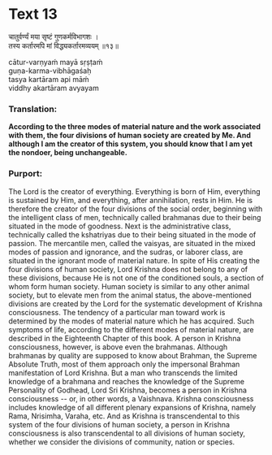 # Text 13

चातुर्वर्ण्यं मया सृष्टं गुणकर्मविभागशः ।  
तस्य कर्तारमपि मां विद्ध्यकर्तारमव्ययम् ॥१३॥

cātur-varṇyaḿ mayā sṛṣṭaḿ  
guṇa-karma-vibhāgaśaḥ  
tasya kartāram api māḿ  
viddhy akartāram avyayam



### Translation:

**According to the three modes of material nature and the work associated with them, the four divisions of human society are created by Me. And although I am the creator of this system, you should know that I am yet the nondoer, being unchangeable.**

### Purport:

The Lord is the creator of everything. Everything is born of Him, everything is sustained by Him, and everything, after annihilation, rests in Him. He is therefore the creator of the four divisions of the social order, beginning with the intelligent class of men, technically called brahmanas due to their being situated in the mode of goodness. Next is the administrative class, technically called the kshatriyas due to their being situated in the mode of passion. The mercantile men, called the vaisyas, are situated in the mixed modes of passion and ignorance, and the sudras, or laborer class, are situated in the ignorant mode of material nature. In spite of His creating the four divisions of human society, Lord Krishna does not belong to any of these divisions, because He is not one of the conditioned souls, a section of whom form human society. Human society is similar to any other animal society, but to elevate men from the animal status, the above-mentioned divisions are created by the Lord for the systematic development of Krishna consciousness. The tendency of a particular man toward work is determined by the modes of material nature which he has acquired. Such symptoms of life, according to the different modes of material nature, are described in the Eighteenth Chapter of this book. A person in Krishna consciousness, however, is above even the brahmanas. Although brahmanas by quality are supposed to know about Brahman, the Supreme Absolute Truth, most of them approach only the impersonal Brahman manifestation of Lord Krishna. But a man who transcends the limited knowledge of a brahmana and reaches the knowledge of the Supreme Personality of Godhead, Lord Sri Krishna, becomes a person in Krishna consciousness -- or, in other words, a Vaishnava. Krishna consciousness includes knowledge of all different plenary expansions of Krishna, namely Rama, Nrisimha, Varaha, etc. And as Krishna is transcendental to this system of the four divisions of human society, a person in Krishna consciousness is also transcendental to all divisions of human society, whether we consider the divisions of community, nation or species.